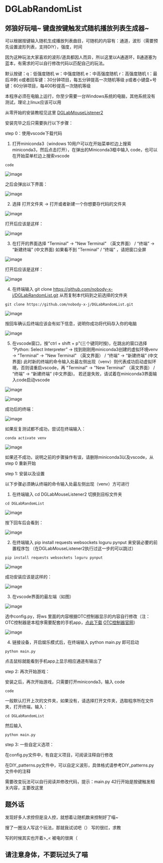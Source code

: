 # DGLabRandomList
郊狼好玩喵~ 键盘按键触发式随机播放列表生成器~
----

可以根据按键输入随机生成播放列表曲目，可随机的内容有：通道，波形（需要预先设置波形列表，支持DIY），强度，时间

因为这种玩法大家喜欢的波形/道具都因人而异，所以这里以A通道环，B通道塞为蓝本，有需求的可以自行修改代码以匹配自己的玩法。

默认按键：q：低强度随机 
         w：中强度随机 
         e：中高强度随机 
         r：高强度随机 
         t：最后冲刺 
         o或者回车键：30分钟项目，每五分钟提高一次随机等级
         p或者小键盘+号键：60分钟项目，每400秒提高一次随机等级

本程序必须在电脑上运行，你至少需要一台Windows系统的电脑，其他系统没有测试，理论上linux应该可以用

从零开始的安装教程见这里 [DGLabMouseListener2](https://github.com/nobody-x-j/DGLabMouseListener2)

安装完毕之后只需要执行以下步骤：

step 0：使用vscode下载代码

1. 打开miniconda3（windows 10用户可以在开始菜单栏边上搜索miniconda3，然后点击打开），在弹出的Miniconda3框中输入 code，也可以在开始菜单栏边上搜索vscode

```shell
code
```

![image](https://github.com/nobody-x-j/images/blob/main/code.png)

之后会弹出以下界面：

![image](https://github.com/nobody-x-j/images/blob/main/vscode_starting.png)

2. 选择 打开文件夹 -> 打开或者新建一个你想要存代码的文件夹

![image](https://github.com/nobody-x-j/images/blob/main/vscode_open_folder.png)

打开后应该是这样：

![image](https://github.com/nobody-x-j/images/blob/main/vscode_folder_opened.png)

3. 在打开的界面选择 "Terminal" -> "New Terminal" （英文界面） /  “终端” -> “新建终端” (中文界面) 如果看不到 "Terminal" / “终端” ，请把窗口全屏

![image](https://github.com/nobody-x-j/images/blob/main/vscode_new_terminal.png)

打开后应该是这样：

![image](https://github.com/nobody-x-j/images/blob/main/vscode_terminal_opened.png)

4. 在终端输入 git clone https://github.com/nobody-x-j/DGLabRandomList.git 从而复制本代码到之前选择的文件夹

```shell
git clone https://github.com/nobody-x-j/DGLabRandomList.git
```

![image](https://github.com/nobody-x-j/images/blob/main/vscode_terminal_clone.png)

按回车确认后终端应该会有如下信息，说明你成功将代码存入你的电脑

![image](https://github.com/nobody-x-j/images/blob/main/vscode_terminal_clone_done.png)

5. 在vscode窗口，按"ctrl + shift + p"(三个键同时按)，在跳出的窗口选择 “Python: Select Interpreter” -> 找到刚刚用miniconda3创建的虚拟环境venv -> "Terminal" -> "New Terminal" （英文界面） /  “终端” -> “新建终端” (中文界面) 此时新的终端的命令输入处最左侧出现（venv）则代表成功启动虚拟环境，否则请重启vscode，再 "Terminal" -> "New Terminal" （英文界面） /  “终端” -> “新建终端” (中文界面)， 若还是失败，请试着在miniconda3界面输入code启动vscode

![image](https://github.com/nobody-x-j/images/blob/main/vscode_ctrl_shift_p.png)

![image](https://github.com/nobody-x-j/images/blob/main/vscode_select_interpreter.png)

成功后的终端：

![image](https://github.com/nobody-x-j/images/blob/main/vscode_venv_success.png)

如果反复测试都不成功，尝试在终端输入：

```shell
conda activate venv
```

![image](https://github.com/nobody-x-j/images/blob/main/vscode_venv_manual_activate.png)

如果还不成功，说明之前的步骤操作有误，请删除miniconda3以及vscode，从step 0 重新开始

step 1: 安装以及设置

以下步骤必须确认终端的命令输入处最左侧出现（venv）方可进行

1. 在终端输入 cd DGLabMouseListener2 切换到目标文件夹

```shell
cd DGLabRandomList
```

![image](https://github.com/nobody-x-j/images/blob/main/vscode_cd.png)

按下回车后会看到：

![image](https://github.com/nobody-x-j/images/blob/main/vscode_cd_finish.png)

2. 在终端输入 pip install requests websockets loguru pynput 来安装必要的前置程序包 （在DGLabMouseListener2执行过这一步的可以跳过）

```shell
pip install requests websockets loguru pynput
```

![image](https://github.com/nobody-x-j/images/blob/main/vscode_pip_install.png)

成功安装应该是这样的：

![image](https://github.com/nobody-x-j/images/blob/main/vscode_pip_install_success.png)

3. 在vscode界面的最左端（如图）

![image](https://github.com/nobody-x-j/images/blob/main/vscode_config.png)

选中config.py，将ws 里面的内容根据OTC控制器显示的内容自行修改（注：OTC控制器是本程序需要配套的手机app，[点此下载](https://github.com/open-toys-controller/open-DGLAB-controller/releases/latest/download/app-release.apk) [OTC控制器官网](https://github.com/open-toys-controller/open-DGLAB-controller/releases/tag/V1.2.0)）

![image](https://github.com/lxyddice/DGLabMouseListener/assets/95132858/7f1879b3-bc43-4e10-b46d-3b0f3319c23e)

4. 链接设备，开启娱乐模式后，在终端输入 python main.py 即可启动

```shell
python main.py
```

点击鼠标就能看到手机app上显示相应通道有输出了

step 2: 再次开始游戏：

安装之后，再次开始游戏，只需要打开miniconda3，输入 code

```shell
code
```

一般默认打开上次的文件夹，如果没有，请选择打开文件夹，选取程序所在文件夹，打开终端，输入：

```shell
cd DGLabRandomList
```

然后输入

```shell
python main.py
```

step 3: 一些自定义选项：

在config.py文件中，有自定义项目，可阅读注释自行修改

在DIY_patterns.py文件中，可以自定义波形，具体格式请参考DIY_patterns.py文件中的注释

需要改变玩法可以自行阅读并修改代码，提示：main.py 42行开始是按键触发相关内容，主要改这里



## 题外话

发现好多人求控但是没人控，就想着让随机数来控制好了喵~

搜了一圈没人写这个玩法，那就我试试吧（） 写的很烂，求教

写的时候其实也开着>_< 被电的很爽（

## 请注意身体，不要玩过头了喵
